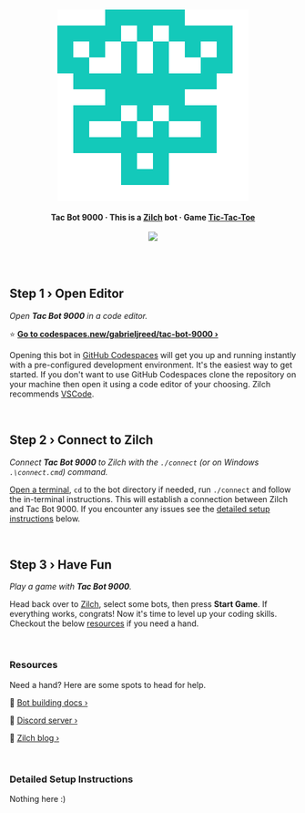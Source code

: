 
<br/>
<br/>
<br/>
<br/>
<p align="center">
    <img src="./avatar.svg"/>
    <br/>
    <br/>
    <b>Tac Bot 9000 · This is a <a href="https://www.zilch.dev">Zilch</a> bot · Game <a href="https://www.zilch.dev/tic-tac-toe">Tic-Tac-Toe</a></b>
    <br/>
    <br/>
    <a href="https://codespaces.new/gabrieljreed/tac-bot-9000?quickstart=1"><img src="https://github.com/codespaces/badge.svg"/></a>
</p>
<br/>
<br/>

## Step 1 › Open Editor

_Open **Tac Bot 9000** in a code editor._

⭐ **[Go to codespaces.new/gabrieljreed/tac-bot-9000 ›](https://codespaces.new/gabrieljreed/tac-bot-9000?quickstart=1)**

Opening this bot in [GitHub Codespaces](https://docs.github.com/en/codespaces) will get you up and running instantly with a pre-configured development environment. It's the easiest way to get started. If you don't want to use GitHub Codespaces clone the repository on your machine then open it using a code editor of your choosing. Zilch recommends [VSCode](https://code.visualstudio.com/).

<br/>

## Step 2 › Connect to Zilch

_Connect **Tac Bot 9000** to Zilch with the `./connect` (or on Windows `.\connect.cmd`) command._

[Open a terminal](https://code.visualstudio.com/docs/terminal/basics), `cd` to the bot directory if needed, run `./connect` and follow the in-terminal instructions. This will establish a connection between Zilch and Tac Bot 9000. If you encounter any issues see the [detailed setup instructions](#detailed-setup-instructions) below.

<br/>

## Step 3 › Have Fun

_Play a game with **Tac Bot 9000**._

Head back over to [Zilch](https://www.zilch.dev/tic-tac-toe), select some bots, then press **Start Game**. If everything works, congrats! Now it's time to level up your coding skills. Checkout the below [resources](#resources) if you need a hand.

<br/>

### Resources

Need a hand? Here are some spots to head for help.

🤖 [Bot building docs ›](https://www.zilch.dev/docs/building-bots)

💬 [Discord server ›](https://discord.gg/eFNVTn5tY8)

📖 [Zilch blog ›](https://www.zilch.dev/blog)

<br/>

### Detailed Setup Instructions

Nothing here :)
